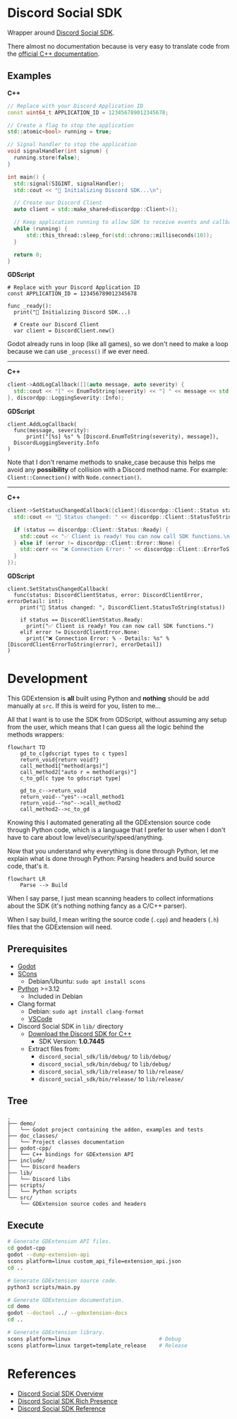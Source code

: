 # Discord Social SDK
Wrapper around [Discord Social SDK](https://discord.com/developers/docs/discord-social-sdk/overview).  

There almost no documentation because is very easy to translate code from the [official C++ documentation](https://discord.com/developers/docs/discord-social-sdk/getting-started/using-c++).  

## Examples

**C++**  
```c++
// Replace with your Discord Application ID
const uint64_t APPLICATION_ID = 123456789012345678;

// Create a flag to stop the application
std::atomic<bool> running = true;

// Signal handler to stop the application
void signalHandler(int signum) {
  running.store(false);
}

int main() {
  std::signal(SIGINT, signalHandler);
  std::cout << "🚀 Initializing Discord SDK...\n";

  // Create our Discord Client
  auto client = std::make_shared<discordpp::Client>();

  // Keep application running to allow SDK to receive events and callbacks
  while (running) {
      std::this_thread::sleep_for(std::chrono::milliseconds(10));
  }

  return 0;
}
```

**GDScript**  
```gdscript
# Replace with your Discord Application ID
const APPLICATION_ID = 123456789012345678

func _ready():
  print("🚀 Initializing Discord SDK...)

  # Create our Discord Client
  var client = DiscordClient.new()
```

Godot already runs in loop (like all games), so we don't need to make a loop because we can use `_process()` if we ever need.  

---

**C++**  
```c++
client->AddLogCallback([](auto message, auto severity) {
  std::cout << "[" << EnumToString(severity) << "] " << message << std::endl;
}, discordpp::LoggingSeverity::Info);
```

**GDScript**  
```gdscript
client.AddLogCallback(
  func(message, severity):
      print("[%s] %s" % [Discord.EnumToString(severity), message]),
  DiscordLoggingSeverity.Info
)
```

Note that I don't rename methods to snake_case because this helps me avoid any **possibility** of collision with a Discord method name. For example: `Client::Connection()` with `Node.connection()`.  

---

**C++**
```c++
client->SetStatusChangedCallback([client](discordpp::Client::Status status, discordpp::Client::Error error, int32_t errorDetail) {
  std::cout << "🔄 Status changed: " << discordpp::Client::StatusToString(status) << std::endl;

  if (status == discordpp::Client::Status::Ready) {
    std::cout << "✅ Client is ready! You can now call SDK functions.\n";
  } else if (error != discordpp::Client::Error::None) {
    std::cerr << "❌ Connection Error: " << discordpp::Client::ErrorToString(error) << " - Details: " << errorDetail << std::endl;
  }
});
```

**GDScript**  
```gdscript
client.SetStatusChangedCallback(
  func(status: DiscordClientStatus, error: DiscordClientError, errorDetail: int):
    print("🔄 Status changed: ", DiscordClient.StatusToString(status))

    if status == DiscordClientStatus.Ready:
      print("✅ Client is ready! You can now call SDK functions.")
    elif error != DiscordClientError.None:
      print("❌ Connection Error: % - Details: %s" % [DiscordClientErrorToString(error), errorDetail])
)
```

# Development
This GDExtension is **all** built using Python and **nothing** should be add manually at `src`. If this is weird for you, listen to me...  

All that I want is to use the SDK from GDScript, without assuming any setup from the user, which means that I can guess all the logic behind the methods wrappers:  

```mermaid
flowchart TD
    gd_to_c[gdscript types to c types]
    return_void{return void?}
    call_method1["method(args)"]
    call_method2["auto r = method(args)"]
    c_to_gd[c type to gdscript type]

    gd_to_c-->return_void
    return_void--"yes"-->call_method1
    return_void--"no"-->call_method2
    call_method2-->c_to_gd
```

Knowing this I automated generating all the GDExtension source code through Python code, which is a language that I prefer to user when I don't have to care about low level/security/speed/anything.  

Now that you understand why everything is done through Python, let me explain what is done through Python: Parsing headers and build source code, that's it.  

```mermaid
flowchart LR
    Parse --> Build
```

When I say parse, I just mean scanning headers to collect informations about the SDK (it's nothing nothing fancy as a C/C++ parser).  

When I say build, I mean writing the source code (`.cpp`) and headers (`.h`) files that the GDExtension will need.  

## Prerequisites
- [Godot](https://godotengine.org/)
- [SCons](https://scons.org/)
    - Debian/Ubuntu: `sudo apt install scons`
- [Python](https://www.python.org/) >=3.12
    - Included in Debian
- Clang format
    - Debian: `sudo apt install clang-format`
    - [VSCode](https://marketplace.visualstudio.com/items?itemName=xaver.clang-format)
- Discord Social SDK in `lib/` directory
    - [Download the Discord SDK for C++](https://discord.com/developers/docs/discord-social-sdk/getting-started/using-c++#step-4-download-the-discord-sdk-for-c++)
        - SDK Version: **1.0.7445**
    - Extract files from:
        - `discord_social_sdk/lib/debug/` to `lib/debug/`
        - `discord_social_sdk/bin/debug/` to `lib/debug/`
        - `discord_social_sdk/lib/release/` to `lib/release/`
        - `discord_social_sdk/bin/release/` to `lib/release/`

## Tree
```
.
├── demo/
│   └── Godot project containing the addon, examples and tests
├── doc_classes/
│   └── Project classes documentation
├── godot-cpp/
│   └── C++ bindings for GDExtension API
├── include/
│   └── Discord headers
├── lib/
│   └── Discord libs
├── scripts/
│   └── Python scripts
└── src/
    └── GDExtension source codes and headers
```

## Execute
```bash
# Generate GDExtension API files.
cd godot-cpp
godot --dump-extension-api
scons platform=linux custom_api_file=extension_api.json
cd ..

# Generate GDExtension source code.
python3 scripts/main.py

# Generate GDExtension documentation.
cd demo
godot --doctool ../ --gdextension-docs
cd ..

# Generate GDExtension library.
scons platform=linux                            # Debug
scons platform=linux target=template_release    # Release
```

# References
- [Discord Social SDK Overview](https://discord.com/developers/docs/discord-social-sdk/overview)
- [Discord Social SDK Rich Presence](https://discord.com/developers/docs/rich-presence/using-with-the-discord-social-sdk)
- [Discord Social SDK Reference](https://discord.com/developers/docs/social-sdk/index.html)
